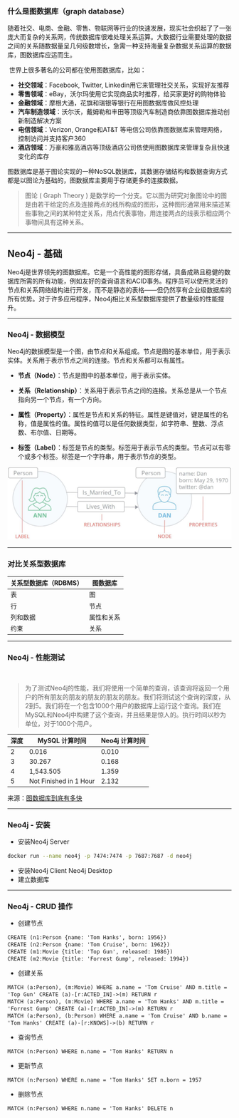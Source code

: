 ### 什么是图数据库（graph database）
​ 随着社交、电商、金融、零售、物联网等行业的快速发展，现实社会织起了了一张庞大而复杂的关系网，传统数据库很难处理关系运算。大数据行业需要处理的数据之间的关系随数据量呈几何级数增长，急需一种支持海量复杂数据关系运算的数据库，图数据库应运而生。

​ 世界上很多著名的公司都在使用图数据库，比如：
- **社交领域**：Facebook, Twitter, Linkedin用它来管理社交关系，实现好友推荐
- **零售领域**：eBay，沃尔玛使用它实现商品实时推荐，给买家更好的购物体验
- **金融领域**：摩根大通，花旗和瑞银等银行在用图数据库做风控处理
- **汽车制造领域**：沃尔沃，戴姆勒和丰田等顶级汽车制造商依靠图数据库推动创新制造解决方案
- **电信领域**：Verizon, Orange和AT&T 等电信公司依靠图数据库来管理网络，控制访问并支持客户360
- **酒店领域**：万豪和雅高酒店等顶级酒店公司依使用图数据库来管理复杂且快速变化的库存

图数据库是基于图论实现的一种NoSQL数据库，其数据存储结构和数据查询方式都是以图论为基础的，图数据库主要用于存储更多的连接数据。

>图论 ( Graph Theory ) 是数学的一个分支。它以图为研究对象图论中的图是由若干给定的点及连接两点的线所构成的图形，这种图形通常用来描述某些事物之间的某种特定关系，用点代表事物，用连接两点的线表示相应两个事物间具有这种关系。

---

## Neo4j - 基础

Neo4j是世界领先的图数据库。它是一个高性能的图形存储，具备成熟且稳健的数据库所需的所有功能，例如友好的查询语言和ACID事务。程序员可以使用灵活的节点和关系网络结构进行开发，而不是静态的表格——但仍然享有企业级数据库的所有优势。对于许多应用程序，Neo4j相比关系型数据库提供了数量级的性能提升。

---

### Neo4j - 数据模型

Neo4j的数据模型是一个图，由节点和关系组成。节点是图的基本单位，用于表示实体。关系用于表示节点之间的连接。节点和关系都可以有属性。

- **节点（Node）**：节点是图中的基本单位，用于表示实体。

- **关系（Relationship）**：关系用于表示节点之间的连接。关系总是从一个节点指向另一个节点，有一个方向。

- **属性（Property）**：属性是节点和关系的特征。属性是键值对，键是属性的名称，值是属性的值。属性的值可以是任何数据类型，如字符串、整数、浮点数、布尔值、日期等。

- **标签（Label）**：标签是节点的类型。标签用于表示节点的类型。节点可以有零个或多个标签。标签是一个字符串，用于表示节点的类型。

<img class="w-100" src="../images/neo4j_basic.png">

---

### 对比关系型数据库

|  关系型数据库（RDBMS）   |  图数据库   |
| --- | --- |
| 表 | 图 |
| 行 | 节点 |
| 列和数据 | 属性和关系 |
| 约束 | 关系 |

---

### Neo4j - 性能测试
<br>

> 为了测试Neo4j的性能，我们将使用一个简单的查询，该查询将返回一个用户的所有朋友的朋友的朋友的朋友的朋友。我们将测试这个查询的深度，从2到5。我们将在一个包含1000个用户的数据库上运行这个查询。我们在MySQL和Neo4j中构建了这个查询，并且结果是惊人的。执行时间以秒为单位，对于1000个用户。

|  深度   |  MySQL 计算时间   | Neo4j 计算时间 |
| --- | --- | --- |
| 2 | 0.016 | 0.010 |
| 3 | 30.267 | 0.168 |
| 4 | 1,543.505 | 1.359 |
| 5 | Not Finished in 1 Hour | 2.132 |

来源：[图数据库到底有多快](https://neo4j.com/news/how-much-faster-is-a-graph-database-really/)

---

### Neo4j - 安装

- 安装Neo4j Server
```bash
docker run --name neo4j -p 7474:7474 -p 7687:7687 -d neo4j
```
- 安装Neo4j Client Neo4j Desktop
- 建立数据库

---

### Neo4j - CRUD 操作

- 创建节点

```cypher
CREATE (n1:Person {name: 'Tom Hanks', born: 1956})
CREATE (n2:Person {name: 'Tom Cruise', born: 1962})
CREATE (m1:Movie {title: 'Top Gun', released: 1986})
CREATE (m2:Movie {title: 'Forrest Gump', released: 1994})
```

- 创建关系
```cypher
MATCH (a:Person), (m:Movie) WHERE a.name = 'Tom Cruise' AND m.title = 'Top Gun' CREATE (a)-[r:ACTED_IN]->(m) RETURN r
MATCH (a:Person), (m:Movie) WHERE a.name = 'Tom Hanks' AND m.title = 'Forrest Gump' CREATE (a)-[r:ACTED_IN]->(m) RETURN r
MATCH (a:Person), (b:Person) WHERE a.name = 'Tom Cruise' AND b.name = 'Tom Hanks' CREATE (a)-[r:KNOWS]->(b) RETURN r
```

- 查询节点
```cypher
MATCH (n:Person) WHERE n.name = 'Tom Hanks' RETURN n
```

- 更新节点
```cypher
MATCH (n:Person) WHERE n.name = 'Tom Hanks' SET n.born = 1957
```

- 删除节点
```cypher
MATCH (n:Person) WHERE n.name = 'Tom Hanks' DELETE n
```

<!--
CREATE是创建操作，Person是标签，代表节点的类型。花括号{}代表节点的属性，属性类似Python的字典。这条语句的含义就是创建一个标签为Person的节点，该节点具有一个name属性，属性值是John。
MATCH是查询操作，Person是标签，代表节点的类型。WHERE是过滤条件，n.name = 'John'是过滤条件，表示查询name属性值为John的节点。RETURN是返回操作，表示返回查询结果。
SET是更新操作，n.age = 30是更新操作，表示将age属性值更新为30。
DELETE是删除操作，表示删除查询到的节点。
-->

